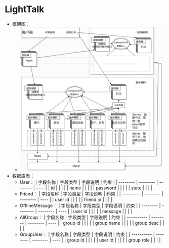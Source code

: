 # LightTalk

* 框架图：
  * ![1703839867732](image/README/1703839867732.png)
* 数据库表：
  * User：
    | 字段名称 | 字段类型 | 字段说明 | 约束 |
    | -------- | -------- | -------- | ---- |
    | id       |          |          |      |
    | name     |          |          |      |
    | password |          |          |      |
    | state    |          |          |      |
  * Friend：
    | 字段名称  | 字段类型 | 字段说明 | 约束 |
    | --------- | -------- | -------- | ---- |
    | user id   |          |          |      |
    | friend id |          |          |      |
  * OfflineMessage：
    | 字段名称 | 字段类型 | 字段说明 | 约束 |
    | -------- | -------- | -------- | ---- |
    | user id  |          |          |      |
    | message  |          |          |      |
  * AllGroup：
    | 字段名称   | 字段类型 | 字段说明 | 约束 |
    | ---------- | -------- | -------- | ---- |
    | group id   |          |          |      |
    | group name |          |          |      |
    | group desc |          |          |      |
  * GroupUser：
    | 字段名称   | 字段类型 | 字段说明 | 约束 |
    | ---------- | -------- | -------- | ---- |
    | group id   |          |          |      |
    | user id    |          |          |      |
    | group role |          |          |      |
